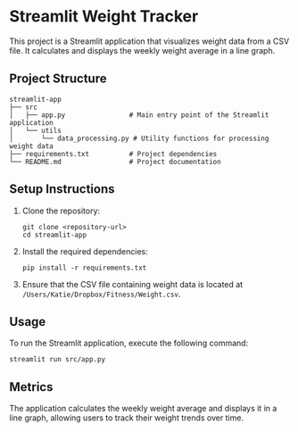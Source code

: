 # Streamlit Weight Tracker

This project is a Streamlit application that visualizes weight data from a CSV file. It calculates and displays the weekly weight average in a line graph.

## Project Structure

```
streamlit-app
├── src
│   ├── app.py                # Main entry point of the Streamlit application
│   └── utils
│       └── data_processing.py # Utility functions for processing weight data
├── requirements.txt          # Project dependencies
└── README.md                 # Project documentation
```

## Setup Instructions

1. Clone the repository:
   ```
   git clone <repository-url>
   cd streamlit-app
   ```

2. Install the required dependencies:
   ```
   pip install -r requirements.txt
   ```

3. Ensure that the CSV file containing weight data is located at `/Users/Katie/Dropbox/Fitness/Weight.csv`.

## Usage

To run the Streamlit application, execute the following command:
```
streamlit run src/app.py
```

## Metrics

The application calculates the weekly weight average and displays it in a line graph, allowing users to track their weight trends over time.